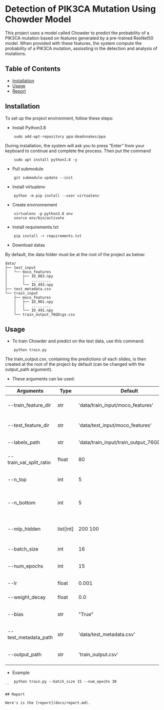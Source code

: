 # Detection of PIK3CA Mutation Using Chowder Model

This project uses a model called Chowder to predict the probability of a PIK3CA mutation based on features generated by a pre-trained ResNet50 model. When provided with these features, the system compute the probability of a PIK3CA mutation, assissting in the detection and analysis of mutations.

## Table of Contents

- [Installation](#installation)
- [Usage](#usage)
- [Report](#report)

## Installation

To set up the project environment, follow these steps:

- Install Python3.8

```
    sudo add-apt-repository ppa:deadsnakes/ppa
```
During installation, the system will ask you to press “Enter” from your keyboard to continue and complete the process.
Then put the command
```
    sudo apt install python3.8 -y
```

- Pull submodule

```
    git submodule update --init
```

- Install virtualenv

```
    python -m pip install --user virtualenv
```

- Create environnement

```
    virtualenv -p python3.8 env
    source env/bin/activate
```

- Install requirements.txt

```
    pip install -r requirements.txt
```

- Download datas

By default, the data folder must be at the root of the project as below:

    data/
    ├── test_input
    │   └── moco_features
    │       ├── ID_003.npy
    │       │   .........
    │       └── ID_493.npy
    ├── test_metadata.csv
    └── train_input
        ├── moco_features
        │   ├── ID_001.npy
        │   │   .........
        │   └── ID_491.npy
        └── train_output_76GDcgx.csv

## Usage

- To train Chowder and predict on the test data, use this command:

```
    python train.py
```

The train_output.csv, containing the predictions of each slides, is then created at the root of the project by default (can be changed with the output_path argument).

- These arguments can be used:

| Arguments              | Type     | Default   | Description                                                  |
|------------------------|----------|-----------|--------------------------------------------------------------|
| --train_feature_dir    | str      | 'data/train_input/moco_features' | Directory containing training features                  |
| --test_feature_dir     | str      | 'data/test_input/moco_features'  | Directory containing testing features                   |
| --labels_path          | str      | 'data/train_input/train_output_76GDcgx.csv' | Path to the training labels file           |
| --train_val_split_ratio| float    | 80        | Ratio of training data to validation data                     |
| --n_top                | int      | 5         | Number of top features for Chowder model                      |
| --n_bottom             | int      | 5         | Number of bottom features for Chowder model                   |
| --mlp_hidden           | list[int]| 200 100 | List of integers representing the hidden layers of MLP        |
| --batch_size           | int      | 16        | Batch size for training                                       |
| --num_epochs           | int      | 15        | Number of epochs for training                                 |
| --lr                   | float    | 0.001      | Learning rate for training                                    |
| --weight_decay         | float    | 0.0       | Weight decay for training                                     |
| --bias                 | str      | "True"    | Whether to add bias for layers of the tiles MLP               |
| --test_metadata_path   | str      | 'data/test_metadata.csv'        | Path to test_metadata.csv to build output                    |
| --output_path          | str      | 'train_output.csv'               | Path to output CSV file with predictions                     |


- Example

```
    python train.py --batch_size 15 --num_epochs 30
``
 
## Report

Here's is the [report](docs/report.md).